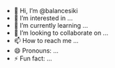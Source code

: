 - 👋 Hi, I’m @balancesiki
- 👀 I’m interested in ...
- 🌱 I’m currently learning ...
- 💞️ I’m looking to collaborate on ...
- 📫 How to reach me ...
- 😄 Pronouns: ...
- ⚡ Fun fact: ...

<!---
balancesiki/balancesiki is a ✨ special ✨ repository because its `README.md` (this file) appears on your GitHub profile.
You can click the Preview link to take a look at your changes.
--->
